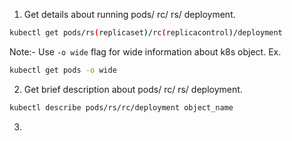 1. Get details about running pods/ rc/ rs/ deployment.

```bash
kubectl get pods/rs(replicaset)/rc(replicacontrol)/deployment
```   

Note:- Use `-o wide` flag for wide information about k8s object.
Ex. 
```bash
kubectl get pods -o wide
```

2. Get brief description about pods/ rc/ rs/ deployment.

```bash
kubectl describe pods/rs/rc/deployment object_name
``` 

3. 


